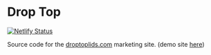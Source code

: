 # Drop Top

[![Netlify Status](https://api.netlify.com/api/v1/badges/8340d645-d5de-48f8-be25-32e31e244e67/deploy-status)](https://app.netlify.com/sites/drop-top/deploys)

Source code for the [droptoplids.com](https://droptoplids.com) marketing site. (demo site [here](https://drop-top.netlify.com))
